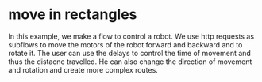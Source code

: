 # move in rectangles

In this example, we make a flow to control a robot. 
We use http requests as subflows to move the motors of the robot forward and backward and to rotate it. 
The user can use the delays to control the time of movement and thus the distacne travelled. 
He can also change the direction of movement and rotation and create more complex routes. 

 <!-- TODO: More on physics and movement -->
